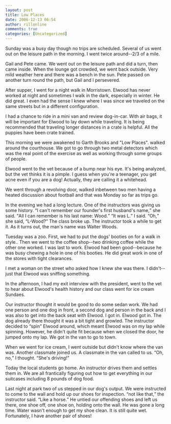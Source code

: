 ```yaml
---
layout: post
title: Low Places
date: 2006-12-13 06:54
author: rillonline
comments: true
categories: [Uncategorized]
---
```

<p>Sunday was a busy day though no trips are scheduled. Several of us went out on the leisure path in the morning. I went twice around--2/3 of a mile.
<p>Gail and Pete came. We went out on the leisure path and did a turn, then came inside. When the lounge got crowded, we went back outside. Very mild weather here and there was a bench in the sun. Pete passed on another turn round the path, but Gail and I persevered.
<p>After supper, I went for a night walk in Morristown. Elwood has never worked at night and sometimes I walk in the dark, especially in winter. He did great. I even had the sense I knew where I was since we traveled on the same streets but in a different configuration.
<p>I had a chance to ride in a mini van and review dog-in-car. With air bags, it will be important for Elwood to lay down while traveling. It is being recommended that traveling longer distances in a crate is helpful. All the puppies have been crate trained.
<p>This morning we were awakened to Garth Brooks and "Low Places". walked around the courthouse. We got to go through two metal detectors which was the real point of the exercise as well as working through some groups of people.
<p>Elwood went to the vet because of a bump near his eye. It's being analyzed, but the vet thinks it is a pimple. I guess when you're a teenager, you get acne even if you are a dog! Actually, they are calling it a whitehead.
<p>We went through a revolving door, walked inbetween two men having a heated discussion about football and that was Monday so far as trips go.
<p>In the evening we had a long lecture. One of the instructors was giving us some history. <q>I can't remember our founder's first husband's name,</q> she said. <q>All I can remember is his last name: Wood.</q> <q>It was L.</q> I said. <q>Oh,</q> she said, <q>L-Wood?</q> The class broke up. The instructor took a while to get it. As it turns out, the man's name was Walter Woods.
<p>Tuesday was a zoo. First, we had to put the dogs' booties on for a walk in style.. Then we went to the coffee shop--two drinking coffee while the other one worked. I was last to work. Elwood had been good--because he was busy chewing a hole in one of his booties. He did great work in one of the stores with tight clearances.
<p>I met a woman on the street who asked how I knew she was there. I didn't--just that Elwood was sniffing something.
<p>In the afternoon, I had my exit interview with the president, went to the vet to hear about Elwood's health history and our class went for ice cream Sundaes.
<p>Our instructor thought it would be good to do some sedan work. We had one person and one dog in front, a second dog and person in the back and I was also to get into the back seat with Elwood. I got in. Elwood got in. The dog already there thought it was a bit tight and growled. The instructor decided to <q>spin</q> Elwood around, which meant Elwood was on my lap while spinning. However, he didn't quite fit because when we closed the door, he jumped onto my lap. We got in the van to go to town.
<p>When we went for ice cream, I went outside but didn't know where the van was. Another classmate joined us. A classmate in the van called to us. <q>Oh, no,</q> I thought. <q>She's driving!</q>
<p>Today the local students go home. An instructor drives them and settles them in. We are all frantically figuring out how to get everything in our suitcases including 8 pounds of dog food.
<p>Last night at park two of us stepped in our dog's output. We were instructed to come to the wall and hold up our shoes for inspection. <q>not like that,</q> the instructor said. <q>Like a horse.</q> He untied our offending shoes and left us there, one shoe off, one shoe on, holding onto the wall. He was gone a long time. Water wasn't enough to get my shoe clean. It is still quite wet. Fortunately, I have another pair of shoes!

